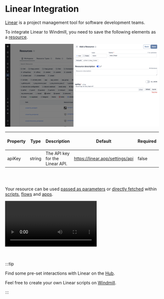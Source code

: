 # Linear Integration

[Linear](https://linear.app/) is a project management tool for software development teams.

To integrate Linear to Windmill, you need to save the following elements as a [resource](../core_concepts/3_resources_and_types/index.mdx).

![Add Linear Resource](../assets/integrations/add-linear.png "Add Linear Resource")

| Property | Type   | Description                                                             | Default | Required | Where to Find                                                                                      |
| -------- | ------ | ----------------------------------------------------------------------- | ------- | -------- | -------------------------------------------------------------------------------------------------- |
| apiKey    | string | The API key for the Linear API.                              |   https://linear.app/settings/api      | false    |  |

<br/><br/>

Your resource can be used [passed as parameters](../core_concepts/3_resources_and_types/index.mdx#passing-resources-as-parameters-to-scripts-preferred) or [directly fetched](../core_concepts/3_resources_and_types/index.mdx#fetching-them-from-within-a-script-by-using-the-wmill-client-in-the-respective-language) within [scripts](../script_editor/index.mdx), [flows](../flows/1_flow_editor.mdx) and [apps](../apps/0_app_editor/index.mdx).

<video
	className="border-2 rounded-lg object-cover w-full h-full dark:border-gray-800"
	controls
	src="/videos/add_resources_variables.mp4"
/>

<br/>

:::tip

Find some pre-set interactions with Linear on the [Hub](https://hub.windmill.dev/integrations/linear).

Feel free to create your own Linear scripts on [Windmill](../getting_started/00_how_to_use_windmill/index.mdx).

:::
